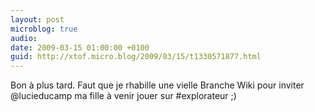 ```yaml
---
layout: post
microblog: true
audio: 
date: 2009-03-15 01:00:00 +0100
guid: http://xtof.micro.blog/2009/03/15/t1330571877.html
---
```

Bon à plus tard. Faut que je rhabille une vielle Branche Wiki pour inviter @lucieducamp ma fille à venir jouer sur #explorateur ;)
